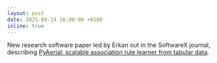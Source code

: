 ```yaml
---
layout: post
date: 2025-09-14 16:00:00 +0100
inline: true
---
```


New research software paper led by Erkan out in the SoftwareX journal,
describing [PyAerial: scalable association rule learner from tabular data](https://doi.org/10.1016/j.softx.2025.102341).